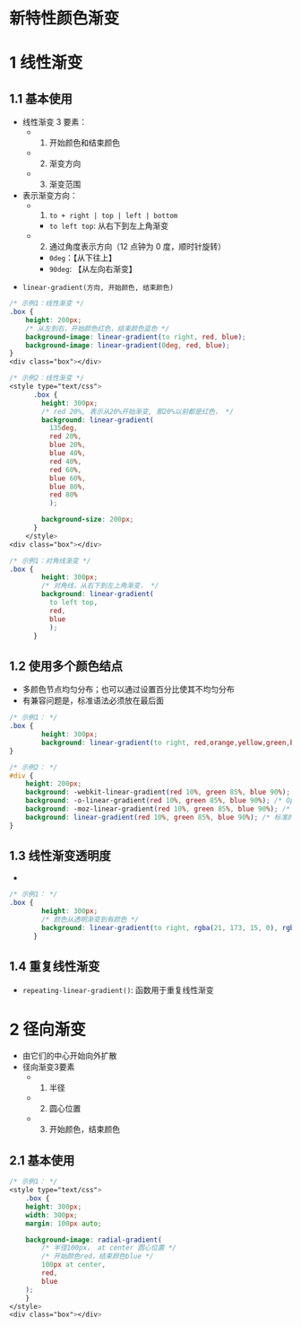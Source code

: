 # 新特性颜色渐变

# 1 线性渐变
## 1.1 基本使用
- 线性渐变 3 要素：
  - 1. 开始颜色和结束颜色
  - 2. 渐变方向
  - 3. 渐变范围
- 表示渐变方向：
  - 1. `to + right | top | left | bottom`
    - `to left top`: 从右下到左上角渐变
  - 2. 通过角度表示方向（12 点钟为 0 度，顺时针旋转）
    - `0deg`：【从下往上】
    - `90deg`: 【从左向右渐变】
+ `linear-gradient(方向, 开始颜色, 结束颜色)`
```css
/* 示例1：线性渐变 */
.box {
    height: 200px;
    /* 从左到右，开始颜色红色，结束颜色蓝色 */
    background-image: linear-gradient(to right, red, blue);
    background-image: linear-gradient(0deg, red, blue);
}
<div class="box"></div>
```

```css
/* 示例2：线性渐变 */
<style type="text/css">
      .box {
        height: 300px;
        /* red 20%, 表示从20%开始渐变, 那20%以前都是红色， */
        background: linear-gradient(
          135deg,
          red 20%,
          blue 20%,
          blue 40%,
          red 40%,
          red 60%,
          blue 60%,
          blue 80%,
          red 80%
          );

        background-size: 200px;
      }
    </style>
<div class="box"></div>
```

```css
/* 示例1：对角线渐变 */
.box {
        height: 300px;
        /* 对角线，从右下到左上角渐变， */
        background: linear-gradient(
          to left top,
          red,
          blue
          );
      }
```
## 1.2 使用多个颜色结点
+ 多颜色节点均匀分布；也可以通过设置百分比使其不均匀分布
+ 有兼容问题是，标准语法必须放在最后面
```css
/* 示例1： */
.box {
        height: 300px;
        background: linear-gradient(to right, red,orange,yellow,green,blue,indigo,violet);
}

/* 示例2： */
#div {
    height: 200px;
    background: -webkit-linear-gradient(red 10%, green 85%, blue 90%); /* Safari 5.1 - 6.0 */
    background: -o-linear-gradient(red 10%, green 85%, blue 90%); /* Opera 11.1 - 12.0 */
    background: -moz-linear-gradient(red 10%, green 85%, blue 90%); /* Firefox 3.6 - 15 */
    background: linear-gradient(red 10%, green 85%, blue 90%); /* 标准的语法（必须放在最后） */
}
```
## 1.3 线性渐变透明度
+ 
```css
/* 示例1： */
.box {
        height: 300px;
        /* 颜色从透明渐变到有颜色 */
        background: linear-gradient(to right, rgba(21, 173, 15, 0), rgba(21, 173, 15,1));
      }
```
## 1.4 重复线性渐变
+ `repeating-linear-gradient()`: 函数用于重复线性渐变


# 2 径向渐变
- 由它们的中心开始向外扩散
- 径向渐变3要素
    - 1. 半径
    - 2. 圆心位置
    - 3. 开始颜色，结束颜色
## 2.1 基本使用
```css
/* 示例1： */
<style type="text/css">
    .box {
    height: 300px;
    width: 300px;
    margin: 100px auto;

    background-image: radial-gradient(
        /* 半径100px， at center 圆心位置 */
        /* 开始颜色red，结束颜色blue */
        100px at center,
        red,
        blue
    );
    }
</style>
<div class="box"></div>
```

